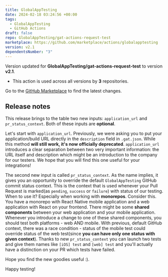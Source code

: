 ```yaml
---
title: GlobalAppTesting
date: 2024-02-18 03:24:56 +00:00
tags:
  - GlobalAppTesting
  - GitHub Actions
draft: false
repo: GlobalAppTesting/gat-actions-request-test
marketplace: https://github.com/marketplace/actions/globalapptesting
version: v2.1
dependentsNumber: "3"
---
```



Version updated for **GlobalAppTesting/gat-actions-request-test** to version **v2.1**.
- This action is used across all versions by **3** repositories.

Go to the [GitHub Marketplace](https://github.com/marketplace/actions/globalapptesting) to find the latest changes.

## Release notes

This release brings to the table two new inputs: `application_url` and `pr_status_context`. Both of these inputs are **optional**.

Let's start with `application_url`. Previously, we were asking you to put your application/build URL directly in the `description` field in `.gat.json`. While this method **will still work, it's now officially deprecated**.  `application_url` introduces a clear separation between two very important information: the URL itself and description which might be an introduction to the company for our testers. We hope that you will find this one useful for your integrations!

The second new input is called `pr_status_context`. As the name implies, it gives you an opportunity to override the default `GlobalAppTesting` GitHub commit status context. This is the context that is used whenever your Pull Request is marked(as `pending`, `success` or `failure`) with status of our testing. When to use it? Especially when working with **monorepos**. Consider this. You have a monorepo with React Native mobile application and a web application with React on your frontend. There might be some **shared components** between your web application and your mobile application. Whenever you introduce a change to one of these shared components, you should test both platforms - web AND mobile. With previous, default GitHub context, there was a race condition - status of the mobile test could override status of the web test(since **you can have only one status with given context**). Thanks to new `pr_status_context` you can launch two tests and give them names like `[iOS] test` and `[web] test` and you'll actually have a distinction on your PR which tests have failed.

Hope you find the new goodies useful :).

Happy testing!
